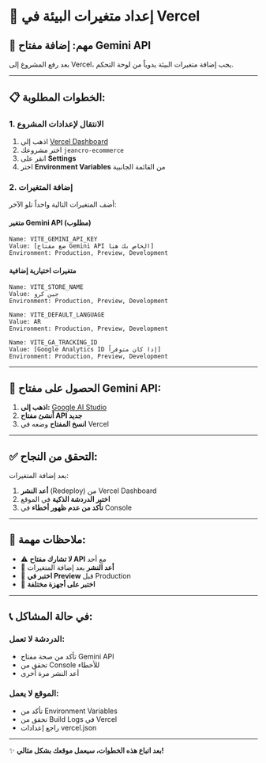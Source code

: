 # 🔑 إعداد متغيرات البيئة في Vercel

## 🚨 **مهم: إضافة مفتاح Gemini API**

بعد رفع المشروع إلى Vercel، يجب إضافة متغيرات البيئة يدوياً من لوحة التحكم.

---

## 📋 **الخطوات المطلوبة:**

### **1. الانتقال لإعدادات المشروع**

1. اذهب إلى [Vercel Dashboard](https://vercel.com/dashboard)
2. اختر مشروعك `jeancro-ecommerce`
3. انقر على **Settings**
4. اختر **Environment Variables** من القائمة الجانبية

### **2. إضافة المتغيرات**

أضف المتغيرات التالية واحداً تلو الآخر:

#### **متغير Gemini API (مطلوب)**

```
Name: VITE_GEMINI_API_KEY
Value: [ضع مفتاح Gemini API الخاص بك هنا]
Environment: Production, Preview, Development
```

#### **متغيرات اختيارية إضافية**

```
Name: VITE_STORE_NAME
Value: جين كرو
Environment: Production, Preview, Development

Name: VITE_DEFAULT_LANGUAGE
Value: AR
Environment: Production, Preview, Development

Name: VITE_GA_TRACKING_ID
Value: [Google Analytics ID إذا كان متوفراً]
Environment: Production, Preview, Development
```

---

## 🔗 **الحصول على مفتاح Gemini API:**

1. **اذهب إلى:** [Google AI Studio](https://makersuite.google.com/app/apikey)
2. **أنشئ مفتاح API جديد**
3. **انسخ المفتاح** وضعه في Vercel

---

## ✅ **التحقق من النجاح:**

بعد إضافة المتغيرات:

1. **أعد النشر** (Redeploy) من Vercel Dashboard
2. **اختبر الدردشة الذكية** في الموقع
3. **تأكد من عدم ظهور أخطاء** في Console

---

## 🚨 **ملاحظات مهمة:**

- ⚠️ **لا تشارك مفتاح API** مع أحد
- 🔄 **أعد النشر** بعد إضافة المتغيرات
- 🧪 **اختبر في Preview** قبل Production
- 📱 **اختبر على أجهزة مختلفة**

---

## 📞 **في حالة المشاكل:**

### **الدردشة لا تعمل:**

- تأكد من صحة مفتاح Gemini API
- تحقق من Console للأخطاء
- أعد النشر مرة أخرى

### **الموقع لا يعمل:**

- تأكد من Environment Variables
- تحقق من Build Logs في Vercel
- راجع إعدادات vercel.json

---

✨ **بعد اتباع هذه الخطوات، سيعمل موقعك بشكل مثالي!**
